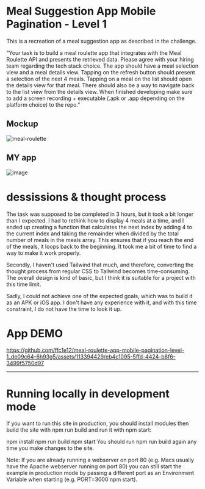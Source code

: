 # Meal Suggestion App Mobile Pagination - Level 1

This is a recreation of a meal suggestion app as described in the challenge.

"Your task is to build a meal roulette app that integrates with the Meal Roulette API and presents the retrieved data. Please agree with your hiring team regarding the tech stack choice.
The app should have a meal selection view and a meal details view.
Tapping on the refresh button should present a selection of the next 4 meals.
Tapping on a meal on the list should open the details view for that meal.
There should also be a way to navigate back to the list view from the details view.
When finished developing make sure to add a screen recording + executable (.apk or .app depending on the platform choice) to the repo."

## Mockup

![meal-roulette](https://user-images.githubusercontent.com/1162212/114553140-9fb4fa80-9c65-11eb-91ae-ce30dc3522b7.png)

## MY app

![image](https://github.com/ffc1e12/meal-roulette-app-mobile-pagination-level-1_de09c64-6h93g5/assets/113394429/f6408c72-2a82-44c5-a32b-aba49e47e5a6)

# dessissions & thought process

The task was supposed to be completed in 3 hours, but it took a bit longer than I expected. I had to rethink how to display 4 meals at a time, and I ended up creating a function that calculates the next index by adding 4 to the current index and taking the remainder when divided by the total number of meals in the meals array. This ensures that if you reach the end of the meals, it loops back to the beginning. It took me a bit of time to find a way to make it work properly.

Secondly, I haven't used Tailwind that much, and therefore, converting the thought process from regular CSS to Tailwind becomes time-consuming. The overall design is kind of basic, but I think it is suitable for a project with this time limit.

Sadly, I could not achieve one of the expected goals, which was to build it as an APK or iOS app. I don't have any experience with it, and with this time constraint, I do not have the time to look it up.

# App DEMO

https://github.com/ffc1e12/meal-roulette-app-mobile-pagination-level-1_de09c64-6h93g5/assets/113394429/eb4c1095-5ffd-4424-b8f6-3499f5750d97

---

# Running locally in development mode

If you want to run this site in production, you should install modules then build the site with npm run build and run it with npm start:

npm install
npm run build
npm start
You should run npm run build again any time you make changes to the site.

Note: If you are already running a webserver on port 80 (e.g. Macs usually have the Apache webserver running on port 80) you can still start the example in production mode by passing a different port as an Environment Variable when starting (e.g. PORT=3000 npm start).
